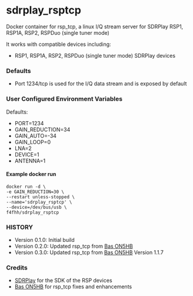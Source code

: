 # sdrplay_rsptcp
Docker container for rsp_tcp, a linux I/Q stream server for SDRPlay RSP1, RSP1A, RSP2, RSPDuo (single tuner mode)

It works with compatible devices including:
* RSP1, RSP1A, RSP2, RSPDuo (single tuner mode) SDRPlay devices

### Defaults
* Port 1234/tcp is used for the I/Q data stream and is exposed by default

### User Configured Environment Variables
Defaults:
* PORT=1234
* GAIN_REDUCTION=34
* GAIN_AUTO=-34
* GAIN_LOOP=0
* LNA=2
* DEVICE=1
* ANTENNA=1

#### Example docker run

```
docker run -d \
-e GAIN_REDUCTION=30 \
--restart unless-stopped \
--name='sdrplay_rsptcp' \
--device=/dev/bus/usb \
f4fhh/sdrplay_rsptcp
```
### HISTORY
 - Version 0.1.0: Initial build
 - Version 0.2.0: Updated rsp_tcp from [Bas ON5HB](https://github.com/ON5HB)
 - Version 0.3.0: Updated rsp_tcp from [Bas ON5HB](https://github.com/ON5HB) Version 1.1.7

### Credits
 - [SDRPlay](https://github.com/SDRplay) for the SDK of the RSP devices
 - [Bas ON5HB](https://github.com/ON5HB) for rsp_tcp fixes and enhancements

